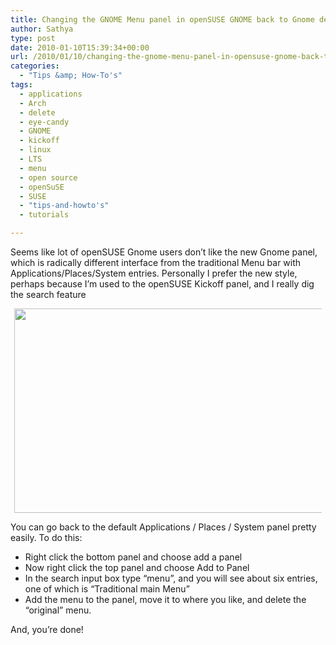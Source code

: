 ```yaml
---
title: Changing the GNOME Menu panel in openSUSE GNOME back to Gnome defaults
author: Sathya
type: post
date: 2010-01-10T15:39:34+00:00
url: /2010/01/10/changing-the-gnome-menu-panel-in-opensuse-gnome-back-to-gnome-defaults/
categories:
  - "Tips &amp; How-To's"
tags:
  - applications
  - Arch
  - delete
  - eye-candy
  - GNOME
  - kickoff
  - linux
  - LTS
  - menu
  - open source
  - openSuSE
  - SUSE
  - "tips-and-howto's"
  - tutorials

---
```

Seems like lot of openSUSE Gnome users don&#8217;t like the new Gnome panel, which is radically different interface from the traditional Menu bar with Applications/Places/System entries. Personally I prefer the new style, perhaps because I&#8217;m used to the openSUSE Kickoff panel, and I really dig the search feature

<!--more-->

<a id="aptureLink_yMh1BnWwbY" style="margin-top: 0; margin-right: auto; margin-bottom: 0; margin-left: auto; text-align: center; display: block; padding-top: 0px; padding-right: 6px; padding-bottom: 0px; padding-left: 6px;" href="http://img245.imageshack.us/img245/694/uploadc.jpg"><img style="border: 0px none currentColor;" src="http://img245.imageshack.us/img245/694/uploadc.jpg" alt="" width="509px" height="327px" /></a>

You can go back to the default Applications / Places / System panel pretty easily. To do this:

  * Right click the bottom panel and choose add a panel
  * Now right click the top panel and choose Add to Panel
  * In the search input box type &#8220;menu&#8221;, and you will see about six entries, one of which is &#8220;Traditional main Menu&#8221;
  * Add the menu to the panel, move it to where you like, and delete the &#8220;original&#8221; menu.

And, you&#8217;re done!